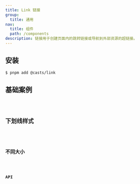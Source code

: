 ```yaml
---
title: Link 链接
group:
  title: 通用
nav:
  title: 组件
  path: /components
description: 链接用于创建页面内的跳转链接或导航到外部资源的超链接。
---
```


## 安装

```bash
$ pnpm add @casts/link
```

## 基础案例

<code src="../examples/basic.tsx" />

## 下划线样式

<code src="../examples/different-underline.tsx" />

## 不同大小

<code src="../examples/different-size.tsx" />

## API

<API src="@casts/link" />
